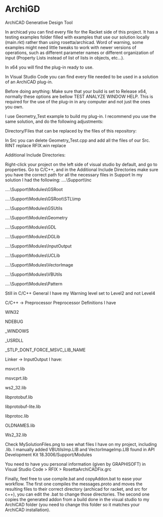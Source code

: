 # ArchiGD
ArchiCAD Generative Design Tool

In archicad you can find every file for the Racket side of this project. It has a testing examples folder filled with examples that use our solution locally (main.rkt) rather than using rosetta/archicad. Word of warning, some examples might need little tweaks to work with newer versions of operations, such as different parameter names or different organization of input (Property Lists instead of list of lists in objects, etc...).

In x64 you will find the plug-in ready to use.

In Visual Studio Code you can find every file needed to be used in a solution of an ArchiCAD plug-in.

Before doing anything:
Make sure that your build is set to Release x64, normally these options are bellow TEST ANALYZE WINDOW HELP. This is required for the use of the plug-in in any computer and not just the ones you own.


I use Geometry_Test example to build my plug-in. I recommend you use the same solution, and do the following adjustments:

Directory/Files that can be replaced by the files of this repository:

In Src you can delete Geometry_Test.cpp and add all the files of our Src.
RINT replace
RFIX.win replace

Additional Include Directories:

Right-click your project on the left side of visual studio by default, and go to properties.
Go to C/C++, and in the Additional Include Directories make sure you have the correct path for all the necessary files in Support
In my solution I had the following:
..\..\Support\Inc

..\..\Support\Modules\GSRoot

..\..\Support\Modules\GSRoot\STL\imp

..\..\Support\Modules\GSUtils

..\..\Support\Modules\Geometry

..\..\Support\Modules\GDL

..\..\Support\Modules\DGLib

..\..\Support\Modules\InputOutput

..\..\Support\Modules\UCLib

..\..\Support\Modules\VectorImage

..\..\Support\Modules\VBUtils

..\..\Support\Modules\Pattern

Still in C/C++ General I have my Warning level set to Level2 and not Level4

C/C++ -> Preprocessor
Preprocessor Definitions I have 

WIN32

NDEBUG

_WINDOWS

_USRDLL

_STLP_DONT_FORCE_MSVC_LIB_NAME

Linker -> InputOutput
I have:

msvcrt.lib

msvcprt.lib

ws2_32.lib

libprotobuf.lib

libprotobuf-lite.lib

libprotoc.lib

OLDNAMES.lib

Ws2_32.lib


Check MySolutionFiles.png to see what files I have on my project, including .lib. I manually added VBUtilsImp.LIB and VectorImageImp.LIB found in API Development Kit 18.3006/Support/Modules

You need to have you personal information (given by GRAPHISOFT) in Visual Studio Code > RFIX > RosettaArchiCADFix.grc


Finally, feel free to use compile.bat and copyAddon.bat to ease your workflow. The first one compiles the messages.proto and moves the resulting files to their correct directory (archicad for racket, and src for c++), you can edit the .bat to change those directories. The second one copies the generated addon from a build done in the visual studio to my ArchiCAD folder (you need to change this folder so it matches your ArchiCAD installation).







